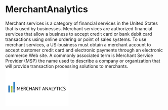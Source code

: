 # MerchantAnalytics
Merchant services is a category of financial services in the United States that is used by businesses. Merchant services are authorized financial services that allow a business to accept credit card or bank debit card transactions using online ordering or point of sales systems. To use merchant services, a US-business must obtain a merchant account to accept customer credit card and electronic payments through an electronic commerce Web site.  A commonly associated term is Merchant Service Provider (MSP) the name used to describe a company or organization that will provide transaction processing solutions to merchants. 
<img style="width: 200px;" src="Images/MALogoBlackText.png" alt="MALogo">